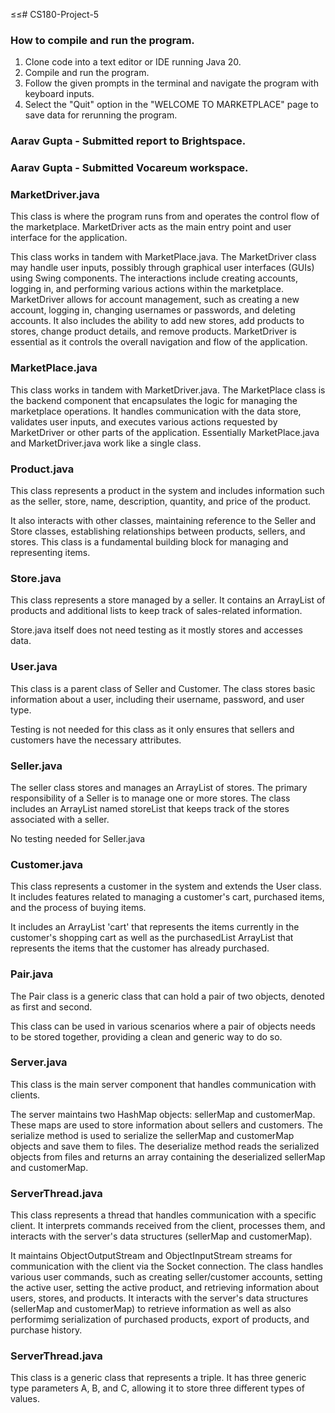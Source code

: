 ≤≤# CS180-Project-5
### How to compile and run the program. 
1. Clone code into a text editor or IDE running Java 20.
2. Compile and run the program.
3. Follow the given prompts in the terminal and navigate the program with keyboard inputs.
4. Select the "Quit" option in the "WELCOME TO MARKETPLACE" page to save data for rerunning the program. 

### Aarav Gupta - Submitted report to Brightspace.
### Aarav Gupta - Submitted Vocareum workspace.

### MarketDriver.java
This class is where the program runs from and operates the control flow of the marketplace. MarketDriver acts as the main entry point and user interface for the application. 

This class works in tandem with MarketPlace.java. The MarketDriver class may handle user inputs, possibly through graphical user interfaces (GUIs) using Swing components. The interactions include creating accounts, logging in, and performing various actions within the marketplace.
MarketDriver allows for account management, such as creating a new account, logging in, changing usernames or passwords, and deleting accounts. It also includes the ability to add new stores, add products to stores, change product details, and remove products.
MarketDriver is essential as it controls the overall navigation and flow of the application. 

### MarketPlace.java
This class works in tandem with MarketDriver.java. The MarketPlace class is the backend component that encapsulates the logic for managing the marketplace operations. It handles communication with the data store, validates user inputs, and executes various actions requested by MarketDriver or other parts of the application. Essentially MarketPlace.java and MarketDriver.java work like a single class.

### Product.java
This class represents a product in the system and includes information such as the seller, store, name, description, quantity, and price of the product.

It also interacts with other classes, maintaining reference to the Seller and Store classes, establishing relationships between products, sellers, and stores. This class is a fundamental building block for managing and representing items.

### Store.java
This class represents a store managed by a seller. It contains an ArrayList of products and additional lists to keep track of sales-related information. 

Store.java itself does not need testing as it mostly stores and accesses data.

### User.java
This class is a parent class of Seller and Customer. The class stores basic information about a user, including their username, password, and user type.

Testing is not needed for this class as it only ensures that sellers and customers have the necessary attributes.

### Seller.java
The seller class stores and manages an ArrayList of stores. The primary responsibility of a Seller is to manage one or more stores. The class includes an ArrayList named storeList that keeps track of the stores associated with a seller.

No testing needed for Seller.java

### Customer.java
This class represents a customer in the system and extends the User class. It includes features related to managing a customer's cart, purchased items, and the process of buying items. 

It includes an ArrayList 'cart' that represents the items currently in the customer's shopping cart as well as the purchasedList ArrayList that represents the items that the customer has already purchased.

### Pair.java
The Pair class is a generic class that can hold a pair of two objects, denoted as first and second.

This class can be used in various scenarios where a pair of objects needs to be stored together, providing a clean and generic way to do so.

### Server.java
This class is the main server component that handles communication with clients. 

The server maintains two HashMap objects: sellerMap and customerMap. These maps are used to store information about sellers and customers. The serialize method is used to serialize the sellerMap and customerMap objects and save them to files. The deserialize method reads the serialized objects from files and returns an array containing the deserialized sellerMap and customerMap.

### ServerThread.java
This class represents a thread that handles communication with a specific client. It interprets commands received from the client, processes them, and interacts with the server's data structures (sellerMap and customerMap).

It maintains ObjectOutputStream and ObjectInputStream streams for communication with the client via the Socket connection. 
The class handles various user commands, such as creating seller/customer accounts, setting the active user, setting the active product, and retrieving information about users, stores, and products. It interacts with the server's data structures (sellerMap and customerMap) to retrieve information as well as also performimg serialization of purchased products, export of products, and purchase history.

### ServerThread.java
This class is a generic class that represents a triple. It has three generic type parameters A, B, and C, allowing it to store three different types of values. 


